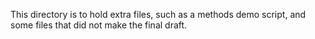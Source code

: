 This directory is to hold extra files, such as a methods demo script, and some files that did not make the final draft.
